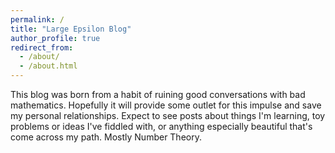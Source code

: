 ```yaml
---
permalink: /
title: "Large Epsilon Blog"
author_profile: true
redirect_from: 
  - /about/
  - /about.html
---
```


This blog was born from a habit of ruining good conversations with bad mathematics. Hopefully it will provide some outlet for this impulse 
and save my personal relationships. Expect to see posts about things I'm learning, toy problems or ideas I've fiddled with, or anything 
especially beautiful that's come across my path. Mostly Number Theory.
